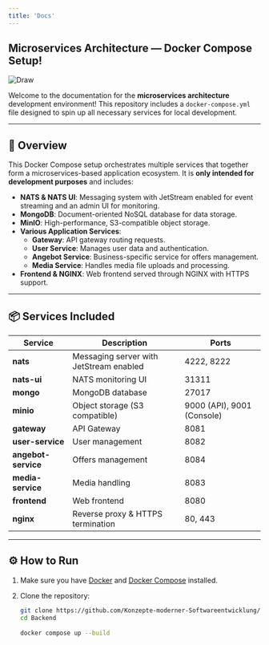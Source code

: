```yaml
---
title: 'Docs'
---
```

## Microservices Architecture — Docker Compose Setup!
![Draw](/images/draw.png)

Welcome to the documentation for the **microservices architecture** development environment! This repository includes a `docker-compose.yml` file designed to spin up all necessary services for local development.

---

## 🚀 Overview

This Docker Compose setup orchestrates multiple services that together form a microservices-based application ecosystem. It is **only intended for development purposes** and includes:

- **NATS & NATS UI**: Messaging system with JetStream enabled for event streaming and an admin UI for monitoring.
- **MongoDB**: Document-oriented NoSQL database for data storage.
- **MinIO**: High-performance, S3-compatible object storage.
- **Various Application Services**:
    - **Gateway**: API gateway routing requests.
    - **User Service**: Manages user data and authentication.
    - **Angebot Service**: Business-specific service for offers management.
    - **Media Service**: Handles media file uploads and processing.
- **Frontend & NGINX**: Web frontend served through NGINX with HTTPS support.

---

## 📦 Services Included

| Service         | Description                                  | Ports           |
|-----------------|----------------------------------------------|-----------------|
| **nats**        | Messaging server with JetStream enabled      | 4222, 8222      |
| **nats-ui**     | NATS monitoring UI                           | 31311           |
| **mongo**       | MongoDB database                             | 27017           |
| **minio**       | Object storage (S3 compatible)               | 9000 (API), 9001 (Console) |
| **gateway**     | API Gateway                                 | 8081            |
| **user-service**| User management                             | 8082            |
| **angebot-service** | Offers management                         | 8084            |
| **media-service**| Media handling                              | 8083            |
| **frontend**    | Web frontend                                | 8080            |
| **nginx**       | Reverse proxy & HTTPS termination           | 80, 443         |

---

## ⚙️ How to Run

1. Make sure you have [Docker](https://www.docker.com/get-started) and [Docker Compose](https://docs.docker.com/compose/install/) installed.

2. Clone the repository:

   ```bash
   git clone https://github.com/Konzepte-moderner-Softwareentwicklung/Backend.git
   cd Backend
    
   docker compose up --build

